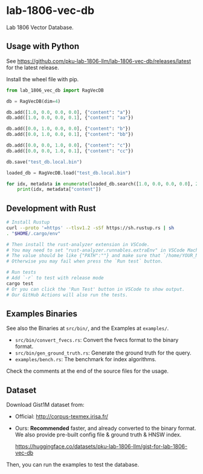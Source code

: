 # lab-1806-vec-db

Lab 1806 Vector Database.

## Usage with Python

See <https://github.com/pku-lab-1806-llm/lab-1806-vec-db/releases/latest> for the latest release.

Install the wheel file with pip.

```py
from lab_1806_vec_db import RagVecDB

db = RagVecDB(dim=4)

db.add([1.0, 0.0, 0.0, 0.0], {"content": "a"})
db.add([1.0, 0.0, 0.0, 0.1], {"content": "aa"})

db.add([0.0, 1.0, 0.0, 0.0], {"content": "b"})
db.add([0.0, 1.0, 0.0, 0.1], {"content": "bb"})

db.add([0.0, 0.0, 1.0, 0.0], {"content": "c"})
db.add([0.0, 0.0, 1.0, 0.1], {"content": "cc"})

db.save("test_db.local.bin")

loaded_db = RagVecDB.load("test_db.local.bin")

for idx, metadata in enumerate(loaded_db.search([1.0, 0.0, 0.0, 0.0], 2)):
    print(idx, metadata["content"])
```

## Development with Rust

```bash
# Install Rustup
curl --proto '=https' --tlsv1.2 -sSf https://sh.rustup.rs | sh
. "$HOME/.cargo/env"

# Then install the rust-analyzer extension in VSCode.
# You may need to set "rust-analyzer.runnables.extraEnv" in VSCode Machine settings.
# The value should be like {"PATH":""} and make sure that `/home/YOUR_NAME/.cargo/bin` is in it.
# Otherwise you may fail when press the `Run test` button.

# Run tests
# Add `-r` to test with release mode
cargo test
# Or you can click the 'Run Test' button in VSCode to show output.
# Our GitHub Actions will also run the tests.
```

## Examples Binaries

See also the Binaries at `src/bin/`, and the Examples at `examples/`.

- `src/bin/convert_fvecs.rs`: Convert the fvecs format to the binary format.
- `src/bin/gen_ground_truth.rs`: Generate the ground truth for the query.
- `examples/bench.rs`: The benchmark for index algorithms.

Check the comments at the end of the source files for the usage.

## Dataset

Download Gist1M dataset from:

- Official: <http://corpus-texmex.irisa.fr/>
- Ours: **Recommended** faster, and already converted to the binary format. We also provide pre-built config file & ground truth & HNSW index.

  <https://huggingface.co/datasets/pku-lab-1806-llm/gist-for-lab-1806-vec-db>

Then, you can run the examples to test the database.

